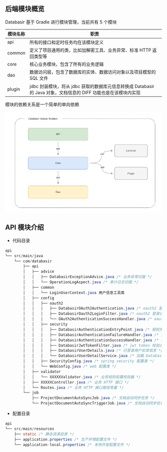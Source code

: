 ## 后端模块概览

Databasir 基于 Gradle 进行模块管理，当前共有 5 个模块

| 模块名称 | 职责                                                         |
| -------- | ------------------------------------------------------------ |
| api      | 所有的接口和定时任务均在该模块定义                           |
| common   | 定义了项目通用的类，比如加解密工具、业务异常、标准 HTTP 返回类型等 |
| core     | 核心业务模块，包含了所有的业务逻辑                           |
| dao      | 数据访问层，包含了数据库的实体、数据访问对象以及项目模型的 SQL 文件 |
| plugin   | jdbc 封装模块，将从 jdbc 获取的数据库元信息转换成 Databasir 的 Java 对象，文档信息的 DIFF  功能也是在该模块内实现 |

模块的依赖关系是一个简单的单向依赖

![](img/module-relation.png)



## API 模块介绍

- 代码目录

```java
api
└── src/main/java
    └── com/databasir
        ├── api
        │   ├── advice
        │   │   ├── DatabasirExceptionAdvice.java /* 业务异常切面 */
        │   │   └── OperationLogAspect.java /* 审计日志切面 */
        │   ├── common
        │   │   └── LoginUserContext.java 用户信息工具类
        │   ├── config
        │   │   ├── oauth2
        │   │   │   ├── DatabasirOAuth2Authentication.java /* oauth2 登录信息实体 */
        │   │   │   ├── DatabasirOauth2LoginFilter.java /* oauth2 登录过滤器 */
        │   │   │   └── OAuth2AuthenticationSuccessHandler.java /* oauth2 登录成功回调类 */
        │   │   ├── security
        │   │   │   ├── DatabasirAuthenticationEntryPoint.java /* 授权失败回调类 */
        │   │   │   ├── DatabasirAuthenticationFailureHandler.java /* 登录失败回调类 */
        │   │   │   ├── DatabasirAuthenticationSuccessHandler.java /* 登录成功回调类 */
        │   │   │   ├── DatabasirJwtTokenFilter.java /* jwt token 校验过滤器 */
        │   │   │   ├── DatabasirUserDetails.java /* 已登录用户实体信息 */
        │   │   │   └── DatabasirUserDetailService.java /* 加载 DatabasirUserDetails 的 service  */
        │   │   ├── SecurityConfig.java /* spring security 配置类 */
        │   │   └── WebConfig.java /* web 配置类 */
        │   ├── validator
        │   │   └── XXXXXValidator.java /* 业务规则前置校验器 */
        │   ├── XXXXXController.java /* 业务 HTTP 接口 */
        │   └── Routes.java /* 业务 HTTP 接口路径常量 */
        └── job
            ├── ProjectDocumentAutoSyncJob.java /* 文档自动同步任务 */
            └── ProjectDocumentAutoSyncTriggerJob.java /* 文档自动同步任务启用任务 */
```



- 配置目录

```java
api
└── src/main/resources
    ├── static /* 静态资源目录 */
    ├── application.properties /* 生产环境配置文件 */
    └── application-local.properties /* 本地开发配置文件 */
```

